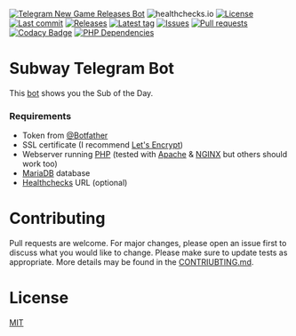 [![Telegram New Game Releases Bot](https://img.shields.io/badge/Telegram-Bot-blue?logo=telegram)](https://t.me/SubwayBot)
![healthchecks.io](https://img.shields.io/endpoint?url=https%3A%2F%2Fhealthchecks.io%2Fbadge%2F396c7d03-faf7-4562-9f83-1194d0%2F31QvRDxH%2FSubway.shields)
[![License](https://img.shields.io/github/license/Crazy-Marvin/FunnyTelegramBot)](https://github.com/Crazy-Marvin/FunnyTelegramBot/blob/trunk/LICENSE)
[![Last commit](https://img.shields.io/github/last-commit/Crazy-Marvin/FunnyTelegramBot.svg?style=flat)](https://github.com/Crazy-Marvin/FunnyTelegramBot/commits)
[![Releases](https://img.shields.io/github/downloads/Crazy-Marvin/FunnyTelegramBot/total.svg?style=flat)](https://github.com/Crazy-Marvin/FunnyTelegramBot/releases)
[![Latest tag](https://img.shields.io/github/tag/Crazy-Marvin/FunnyTelegramBot.svg?style=flat)](https://github.com/Crazy-Marvin/FunnyTelegramBot/tags)
[![Issues](https://img.shields.io/github/issues/Crazy-Marvin/FunnyTelegramBot.svg?style=flat)](https://github.com/Crazy-Marvin/FunnyTelegramBot/issues)
[![Pull requests](https://img.shields.io/github/issues-pr/Crazy-Marvin/FunnyTelegramBot.svg?style=flat)](https://github.com/Crazy-Marvin/FunnyTelegramBot/pulls)
[![Codacy Badge](https://app.codacy.com/project/badge/Grade/8c456ffe4305419aac029af0d975122c)](https://www.codacy.com/gh/Crazy-Marvin/FunnyTelegramBot/dashboard?utm_source=github.com&amp;utm_medium=referral&amp;utm_content=Crazy-Marvin/FunnyTelegramBot&amp;utm_campaign=Badge_Grade)
[![PHP Dependencies](https://badgen.net/badge/icon/dependabot?icon=dependabot&label)](https://getcomposer.org/)

# Subway Telegram Bot

This [bot](http://t.me/SubwayBot) shows you the Sub of the Day. 

### Requirements

- Token from [@Botfather](https://telegram.me/botfather)
- SSL certificate (I recommend [Let's Encrypt](https://letsencrypt.org/))
- Webserver running [PHP](https://www.php.net) (tested with [Apache](https://httpd.apache.org/) & [NGINX](https://www.nginx.com/) but others should work too)
- [MariaDB](https://mariadb.org/) database
- [Healthchecks](https://healthchecks.io/#php) URL (optional)

# Contributing

Pull requests are welcome. For major changes, please open an issue first to discuss what you would like to change.
Please make sure to update tests as appropriate.
More details may be found in the [CONTRIUBTING.md](https://github.com/Crazy-Marvin/SubwayTelegramBot/tree/trunk/.github/CONTRIBUTING.md).

# License

[MIT](https://choosealicense.com/licenses/mit/)